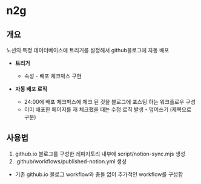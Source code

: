 # n2g

## 개요
노션의 특정 데이터베이스에 트리거를 설정해서 github블로그에 자동 배포


- **트리거**
    - 속성 - 배포 체크박스 구현

- **자동 배포 로직**
    - 24:00에 배포 체크박스에 체크 된 것을 블로그에 포스팅 하는 워크플로우 구성
    - 이미 배포한 페이지를 재 체크했을 때는 수정 로직 발생 - 덮어쓰기 (제목으로 구분)


## 사용법
1. github.io 블로그를 구성한 레파지토리 내부에 script/notion-sync.mjs 생성
2. .github/workflows/published-notion.yml 생성

- 기존 github.io 블로그 workflow와 충돌 없이 추가적인 workflow를 구성함